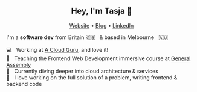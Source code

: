 <h2 align="center">Hey, I'm Tasja 👋</h2>

<p align="center">
  <a href="https://natasja.dev/">Website</a> •
    <a href="https://blog.natasja.dev/">Blog</a> •
  <a href="https://www.linkedin.com/in/natasja-laurie"/>LinkedIn</a>
</p>

I'm a __software dev__ from Britain 🇬🇧 &nbsp; & based in Melbourne &nbsp; 🇦🇺

💻 &nbsp; Working at [A Cloud Guru](https://www.acloudguru.com), and love it! <br />
🍎 &nbsp; Teaching the Frontend Web Development immersive course at [General Assembly](https://generalassemb.ly/) <br />
🌱 &nbsp; Currently diving deeper into cloud architecture & services<br />
💜 &nbsp; I love working on the full solution of a problem, writing frontend & backend code
